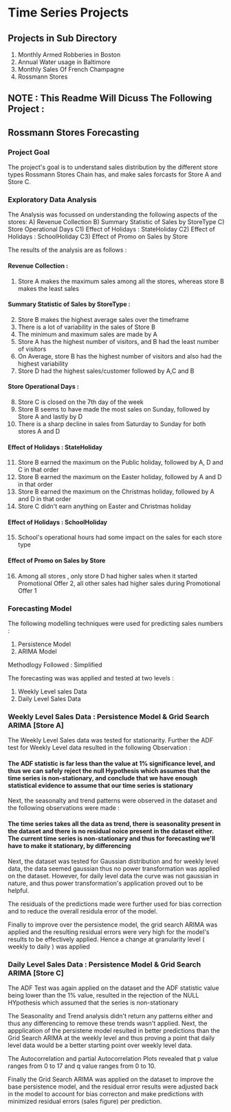 # Time Series Projects

## Projects in Sub Directory
1)  Monthly Armed Robberies in Boston
2) Annual Water usage in Baltimore
3) Monthly Sales Of French Champagne
4) Rossmann Stores

## NOTE : This Readme Will Dicuss The Following Project :

## Rossmann Stores Forecasting


### Project Goal 

The project's goal is to understand sales distribution by the different store types Rossmann Stores Chain has, and make sales forcasts for Store A and Store C.

### Exploratory Data Analysis

The Analysis was focussed on understanding the following aspects of the stores:
A) Revenue Collection 
B) Summary Statistic of Sales by StoreType
C) Store Operational Days
  C1) Effect of Holidays : StateHoliday 
  C2) Effect of Holidays : SchoolHoliday
  C3) Effect of Promo on Sales by Store

The results of the analysis are as follows : 

#### Revenue Collection  : 

1) Store A makes the maximum sales among all the stores, whereas store B makes the least sales

#### Summary Statistic of Sales by StoreType :

2) Store B makes the highest average sales over the timeframe
3) There is a lot of variability in the sales of Store B
4) The minimum and maximum sales are made by A
5) Store A has the highest number of visitors, and B had the least number of visitors
6) On Average, store B has the highest number of visitors and also had the highest variability
7) Store D had the highest sales/customer followed by A,C and B

#### Store Operational Days : 

8) Store C is closed on the 7th day of the week
9) Store B seems to have made the most sales on Sunday, followed by Store A and lastly by D
10) There is a sharp decline in sales from Saturday to Sunday for both stores A and D

#### Effect of Holidays : StateHoliday

11) Store B earned the maximum on the Public holiday, followed by A, D and C in that order
12) Store B earned the maximum on the Easter holiday, followed by A and D in that order
13) Store B earned the maximum on the Christmas holiday, followed by A and D in that order
14) Store C didn't earn anything on Easter and Christmas holiday

#### Effect of Holidays : SchoolHoliday

15) School's operational hours had some impact on the sales for each store type

#### Effect of Promo on Sales by Store

16) Among all stores , only store D had higher sales when it started Promotional Offer 2, all other sales had higher sales during Promotional Offer 1

### Forecasting Model

The following modelling techniques were used for predicting sales numbers : 
1) Persistence Model
2) ARIMA Model

Methodlogy Followed : Simplified 

The forecasting was was applied and tested at two levels : 
1) Weekly Level sales Data
2) Daily Level Sales Data

### Weekly Level Sales Data : Persistence Model & Grid Search ARIMA [Store A] 

The Weekly Level Sales data was tested for stationarity. Further the ADF test for Weekly Level data resulted in the following Observation :



#### The ADF statistic is far less than the value at 1% significance level, and thus we can safely reject the null Hypothesis which assumes that the time series is non-stationary, and conclude that we have enough statistical evidence to assume that our time series is stationary

Next, the seasonalty and trend patterns were observed in the dataset and the following observations were made : 

#### The time series takes all the data as trend, there is seasonality present in the dataset and there is no residual noice present in the dataset either. The current time series is non-stationary and thus for forecasting we'll have to make it stationary, by differencing


Next, the dataset was tested for Gaussian distribution and for weekly level data, the data seemed gaussian thus no power transformation was applied on the dataset. However, for daily level data the curve was not gaussian in nature, and thus power transformation's application proved out to be helpful.

The residuals of the predictions made were further used for bias correction and to reduce the overall residula error of the model. 

Finally to improve over the persistence model, the grid search ARIMA was applied and the resulting residual errors were very high for the model's results to be effectively applied. Hence a change at granularity level ( weekly to daily ) was applied

### Daily Level Sales Data : Persistence Model & Grid Search ARIMA [Store C] 

The ADF Test was again applied on the dataset and the ADF statistic value being lower than the 1% value, resulted in the rejection of the NULL HYpothesis which assumed that the series is non-stationary

The Seasonality and Trend analysis didn't return any patterns either and thus any differencing to remove these trends wasn't applied. Next, the appplication of the persistene model resulted in better predictions than the Grid Search ARIMA at the weekly level and thus proving a point that daily level data would be a better starting point over weekly level data.

The Autocorrelation and partial Autocorrelation Plots revealed that p value ranges from 0 to 17 and q value ranges from 0 to 10.

Finally the Grid Search ARIMA was applied on the dataset to improve the base persistence model, and the residual error results
were adjusted back in the model to account for bias correcton and make predictions with minimized residual errors (sales figure) per prediction.

